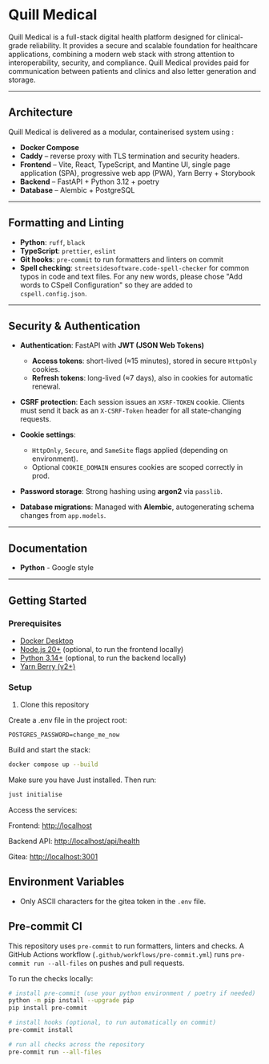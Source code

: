 # Quill Medical

Quill Medical is a full-stack digital health platform designed for clinical-grade reliability.
It provides a secure and scalable foundation for healthcare applications, combining a modern web stack
with strong attention to interoperability, security, and compliance. Quill Medical provides paid for
communication between patients and clinics and also letter generation and storage.

---

## Architecture

Quill Medical is delivered as a modular, containerised system using :

- **Docker Compose**
- **Caddy** – reverse proxy with TLS termination and security headers.
- **Frontend** – Vite, React, TypeScript, and Mantine UI, single page application (SPA), progressive web app (PWA), Yarn Berry + Storybook
- **Backend** – FastAPI + Python 3.12 + poetry
- **Database** – Alembic + PostgreSQL

---

## Formatting and Linting

- **Python**: `ruff`, `black`
- **TypeScript**: `prettier`, `eslint`
- **Git hooks**: `pre-commit` to run formatters and linters on commit
- **Spell checking**: `streetsidesoftware.code-spell-checker` for common typos in code and text files. For any new words, please chose "Add words to CSpell Configuration" so they are added to `cspell.config.json`.

---

## Security & Authentication

- **Authentication**: FastAPI with **JWT (JSON Web Tokens)**

  - **Access tokens**: short-lived (≈15 minutes), stored in secure `HttpOnly` cookies.
  - **Refresh tokens**: long-lived (≈7 days), also in cookies for automatic renewal.

- **CSRF protection**: Each session issues an `XSRF-TOKEN` cookie. Clients must send it back as an `X-CSRF-Token` header for all state-changing requests.

- **Cookie settings**:

  - `HttpOnly`, `Secure`, and `SameSite` flags applied (depending on environment).
  - Optional `COOKIE_DOMAIN` ensures cookies are scoped correctly in prod.

- **Password storage**: Strong hashing using **argon2** via `passlib`.

- **Database migrations**: Managed with **Alembic**, autogenerating schema changes from `app.models`.

---

## Documentation

- **Python** - Google style

---

## Getting Started

### Prerequisites

- [Docker Desktop](https://www.docker.com/products/docker-desktop/)
- [Node.js 20+](https://nodejs.org/) (optional, to run the frontend locally)
- [Python 3.14+](https://www.python.org/) (optional, to run the backend locally)
- [Yarn Berry (v2+)](https://yarnpkg.com/getting-started/install)

### Setup

1. Clone this repository

Create a .env file in the project root:

```text
POSTGRES_PASSWORD=change_me_now
```

Build and start the stack:

```bash
docker compose up --build
```

Make sure you have Just installed. Then run:

```bash
just initialise
```

Access the services:

Frontend: <http://localhost>

Backend API: <http://localhost/api/health>

Gitea: <http://localhost:3001>

## Environment Variables

- Only ASCII characters for the gitea token in the `.env` file.

## Pre-commit CI

This repository uses `pre-commit` to run formatters, linters and checks. A GitHub Actions workflow (`.github/workflows/pre-commit.yml`) runs `pre-commit run --all-files` on pushes and pull requests.

To run the checks locally:

```bash
# install pre-commit (use your python environment / poetry if needed)
python -m pip install --upgrade pip
pip install pre-commit

# install hooks (optional, to run automatically on commit)
pre-commit install

# run all checks across the repository
pre-commit run --all-files
```
